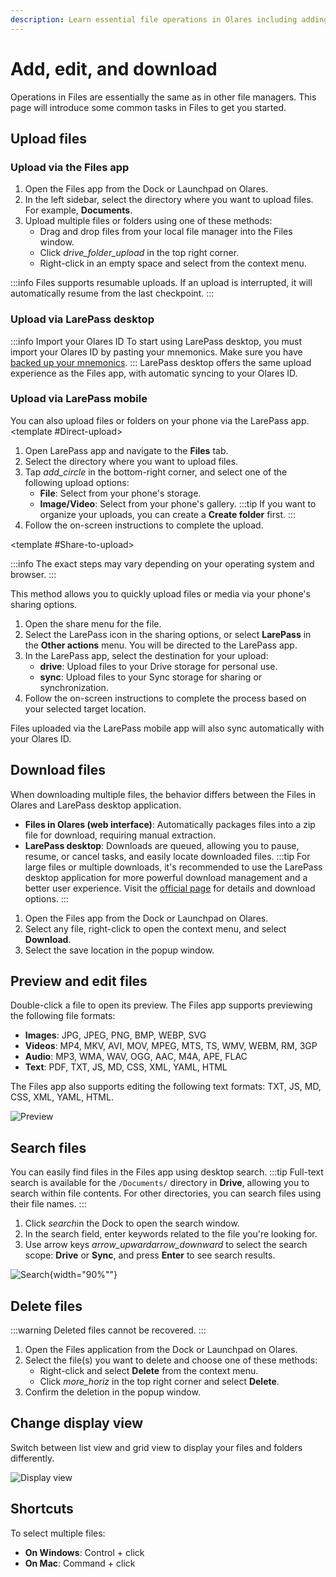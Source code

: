 ```yaml
---
description: Learn essential file operations in Olares including adding new files, editing existing content, and downloading files across different devices.
---
```

# Add, edit, and download
Operations in Files are essentially the same as in other file managers. This page will introduce some common tasks in Files to get you started.

## Upload files

### Upload via the Files app
1. Open the Files app from the Dock or Launchpad on Olares.
2. In the left sidebar, select the directory where you want to upload files. For example, **Documents**.
3. Upload multiple files or folders using one of these methods:
   - Drag and drop files from your local file manager into the Files window. 
   - Click <i class="material-symbols-outlined">drive_folder_upload</i> in the top right corner. 
   - Right-click in an empty space and select from the context menu.

:::info
Files supports resumable uploads. If an upload is interrupted, it will automatically resume from the last checkpoint.
:::

### Upload via LarePass desktop
:::info Import your Olares ID
To start using LarePass desktop, you must import your Olares ID by pasting your mnemonics. Make sure you have [backed up your mnemonics](../get-started/back-up-mnemonics.md).
:::
LarePass desktop offers the same upload experience as the Files app, with automatic syncing to your Olares ID.

### Upload via LarePass mobile
You can also upload files or folders on your phone via the LarePass app.
<Tabs>
<template #Direct-upload>

1. Open LarePass app and navigate to the **Files** tab.
2. Select the directory where you want to upload files.
3. Tap <i class="material-symbols-outlined">add_circle</i> in the bottom-right corner, and select one of the following upload options:
   - **File**: Select from your phone's storage.
   - **Image/Video**: Select from your phone's gallery.
   :::tip
   If you want to organize your uploads, you can create a **Create folder** first.
   :::
4. Follow the on-screen instructions to complete the upload.
</template>

<template #Share-to-upload>

:::info
The exact steps may vary depending on your operating system and browser.
:::

This method allows you to quickly upload files or media via your phone's sharing options.
1. Open the share menu for the file.
2. Select the LarePass icon in the sharing options, or select **LarePass** in the **Other actions** menu. You will be directed to the LarePass app.
3. In the LarePass app, select the destination for your upload:
   - **drive**: Upload files to your Drive storage for personal use.
   - **sync**: Upload files to your Sync storage for sharing or synchronization.
4. Follow the on-screen instructions to complete the process based on your selected target location.
</template>
</Tabs>

Files uploaded via the LarePass mobile app will also sync automatically with your Olares ID.

## Download files
When downloading multiple files, the behavior differs between the Files in Olares and LarePass desktop application.
* **Files in Olares (web interface)**: Automatically packages files into a zip file for download, requiring manual extraction.
* **LarePass desktop**: Downloads are queued, allowing you to pause, resume, or cancel tasks, and easily locate downloaded files.
:::tip
For large files or multiple downloads, it's recommended to use the LarePass desktop application for more powerful download management and a better user experience. Visit the [official page](https://www.olares.xyz/larepass) for details and download options.
:::

1. Open the Files app from the Dock or Launchpad on Olares.
2. Select any file, right-click to open the context menu, and select **Download**.
3. Select the save location in the popup window.

## Preview and edit files
Double-click a file to open its preview. The Files app supports previewing the following file formats:

* **Images**: JPG, JPEG, PNG, BMP, WEBP, SVG
* **Videos**: MP4, MKV, AVI, MOV, MPEG, MTS, TS, WMV, WEBM, RM, 3GP
* **Audio**: MP3, WMA, WAV, OGG, AAC, M4A, APE, FLAC
* **Text**: PDF, TXT, JS, MD, CSS, XML, YAML, HTML

The Files app also supports editing the following text formats: TXT, JS, MD, CSS, XML, YAML, HTML.

![Preview](/images/manual/tasks/files-preview.png#bordered)
## Search files
You can easily find files in the Files app using desktop search.
:::tip
Full-text search is available for the `/Documents/` directory in **Drive**, allowing you to search within file contents. For other directories, you can search files using their file names.
:::
1. Click <i class="material-symbols-outlined">search</i>in the Dock to open the search window.
2. In the search field, enter keywords related to the file you're looking for.
3. Use arrow keys <i class="material-symbols-outlined">arrow_upward</i><i class="material-symbols-outlined">arrow_downward</i> to select the search scope: **Drive** or **Sync**, and press **Enter** to see search results.

![Search](/images/manual/tasks/files-search.png#bordered){width="90%""}
## Delete files
:::warning
Deleted files cannot be recovered.
:::
1. Open the Files application from the Dock or Launchpad on Olares.
2. Select the file(s) you want to delete and choose one of these methods:
   - Right-click and select **Delete** from the context menu.
   - Click <i class="material-symbols-outlined">more_horiz</i> in the top right corner and select **Delete**.
3. Confirm the deletion in the popup window.

## Change display view

Switch between list view and grid view to display your files and folders differently.

![Display view](/images/manual/tasks/files-display-view.png)
## Shortcuts
To select multiple files:

* **On Windows**: Control + click
* **On Mac**: Command + click

